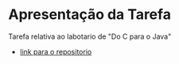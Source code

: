 # Apresentação da Tarefa

Tarefa relativa ao labotario de "Do C para o Java"

- [link para o repositorio](./lab02-java-estruturas.ypynb)
